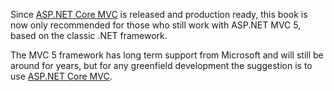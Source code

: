 Since <a href="#aspnetcoremvc">ASP.NET Core MVC</a> is released and production ready, this book is now only recommended for those who still work with ASP.NET MVC 5, based on the classic .NET framework.

The MVC 5 framework has long term support from Microsoft and will still be around for years, but for any greenfield development the suggestion is to use <a href="#aspnetcoremvc">ASP.NET Core MVC</a>.